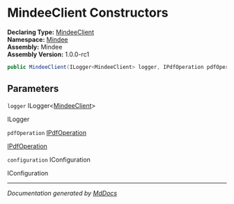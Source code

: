 ﻿<!--  
  <auto-generated>   
    The contents of this file were generated by a tool.  
    Changes to this file may be list if the file is regenerated  
  </auto-generated>   
-->

# MindeeClient Constructors

**Declaring Type:** [MindeeClient](../index.md)  
**Namespace:** [Mindee](../../index.md)  
**Assembly:** Mindee  
**Assembly Version:** 1.0.0\-rc1

```csharp
public MindeeClient(ILogger<MindeeClient> logger, IPdfOperation pdfOperation, IConfiguration configuration);
```

## Parameters

`logger`  ILogger\<[MindeeClient](../index.md)\>

ILogger

`pdfOperation`  [IPdfOperation](../../Pdf/IPdfOperation/index.md)

[IPdfOperation](../../Pdf/IPdfOperation/index.md)

`configuration`  IConfiguration

IConfiguration

___

*Documentation generated by [MdDocs](https://github.com/ap0llo/mddocs)*
